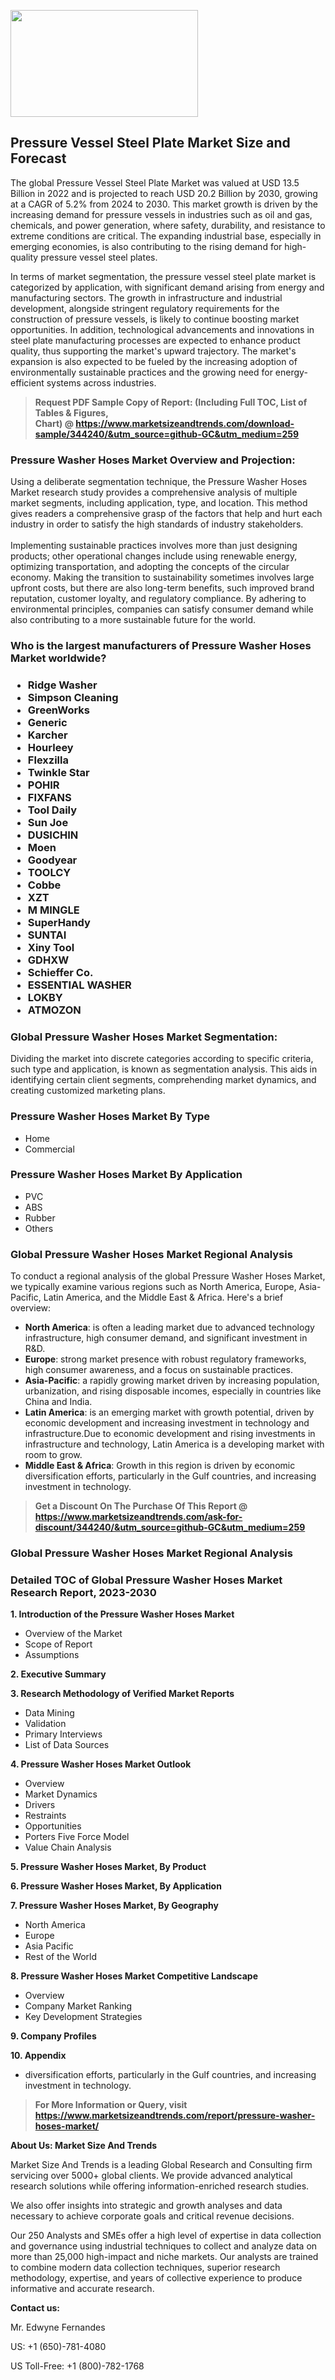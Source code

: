 <p><img class="alignnone size-medium wp-image-20088" src="https://ffe5etoiles.com/wp-content/uploads/2024/12/MST1-300x171.png" alt="" width="300" height="171" /></p><h2>Pressure Vessel Steel Plate Market Size and Forecast</h2><p>The global Pressure Vessel Steel Plate Market was valued at USD 13.5 Billion in 2022 and is projected to reach USD 20.2 Billion by 2030, growing at a CAGR of 5.2% from 2024 to 2030. This market growth is driven by the increasing demand for pressure vessels in industries such as oil and gas, chemicals, and power generation, where safety, durability, and resistance to extreme conditions are critical. The expanding industrial base, especially in emerging economies, is also contributing to the rising demand for high-quality pressure vessel steel plates.</p><p>In terms of market segmentation, the pressure vessel steel plate market is categorized by application, with significant demand arising from energy and manufacturing sectors. The growth in infrastructure and industrial development, alongside stringent regulatory requirements for the construction of pressure vessels, is likely to continue boosting market opportunities. In addition, technological advancements and innovations in steel plate manufacturing processes are expected to enhance product quality, thus supporting the market's upward trajectory. The market's expansion is also expected to be fueled by the increasing adoption of environmentally sustainable practices and the growing need for energy-efficient systems across industries.</p></p><blockquote id="" class=""><strong>Request PDF Sample Copy of Report: (Including Full TOC, List of Tables &amp; Figures, Chart)&nbsp;@&nbsp;<strong><a href="https://www.marketsizeandtrends.com/download-sample/344240/&utm_source=github-GC&utm_medium=259" target="_blank">https://www.marketsizeandtrends.com/download-sample/344240/&utm_source=github-GC&utm_medium=259</a></strong></strong></blockquote><h3 id="" class="">Pressure Washer Hoses Market&nbsp;Overview and Projection:</h3><p id="" class="">Using a deliberate segmentation technique, the Pressure Washer Hoses Market research study provides a comprehensive analysis of multiple market segments, including application, type, and location. This method gives readers a comprehensive grasp of the factors that help and hurt each industry in order to satisfy the high standards of industry stakeholders. <br /> <br />Implementing sustainable practices involves more than just designing products; other operational changes include using renewable energy, optimizing transportation, and adopting the concepts of the circular economy. Making the transition to sustainability sometimes involves large upfront costs, but there are also long-term benefits, such improved brand reputation, customer loyalty, and regulatory compliance. By adhering to environmental principles, companies can satisfy consumer demand while also contributing to a more sustainable future for the world.</p><h3 id="" class="">Who is the largest manufacturers of&nbsp;Pressure Washer Hoses Market worldwide?</h3><h3 class=""><p><ul><li>Ridge Washer </li><li> Simpson Cleaning </li><li> GreenWorks </li><li> Generic </li><li> Karcher </li><li> Hourleey </li><li> Flexzilla </li><li> Twinkle Star </li><li> POHIR </li><li> FIXFANS </li><li> Tool Daily </li><li> Sun Joe </li><li> DUSICHIN </li><li> Moen </li><li> Goodyear </li><li> TOOLCY </li><li> Cobbe </li><li> XZT </li><li> M MINGLE </li><li> SuperHandy </li><li> SUNTAI </li><li> Xiny Tool </li><li> GDHXW </li><li> Schieffer Co. </li><li> ESSENTIAL WASHER </li><li> LOKBY </li><li> ATMOZON</li></ul></p></h3><h3 id="" class="">Global&nbsp;Pressure Washer Hoses Market Segmentation:</h3><p id="" class="">Dividing the market into discrete categories according to specific criteria, such type and application, is known as segmentation analysis. This aids in identifying certain client segments, comprehending market dynamics, and creating customized marketing plans.</p><h3 id="" class="">Pressure Washer Hoses Market&nbsp;By Type</h3><p><p><ul><li>Home</li><li> Commercial</p></li></ul></p></p><h3 id="" class="">Pressure Washer Hoses Market&nbsp;By Application</h3><p class=""><p><ul><li>PVC</li><li> ABS</li><li> Rubber</li><li> Others</li></ul></p></p><h3 id="" class="">Global Pressure Washer Hoses Market Regional Analysis</h3><p id="" class="">To conduct a regional analysis of the global Pressure Washer Hoses Market, we typically examine various regions such as North America, Europe, Asia-Pacific, Latin America, and the Middle East &amp; Africa. Here's a brief overview:</p><ul><li><strong>North America</strong>: is often a leading market due to advanced technology infrastructure, high consumer demand, and significant investment in R&amp;D.</li><li><strong>Europe</strong>: strong market presence with robust regulatory frameworks, high consumer awareness, and a focus on sustainable practices.</li><li><strong>Asia-Pacific</strong>: a rapidly growing market driven by increasing population, urbanization, and rising disposable incomes, especially in countries like China and India.</li><li><strong>Latin America</strong>: is an emerging market with growth potential, driven by economic development and increasing investment in technology and infrastructure.Due to economic development and rising investments in infrastructure and technology, Latin America is a developing market with room to grow.</li><li><strong>Middle East &amp; Africa</strong>: Growth in this region is driven by economic diversification efforts, particularly in the Gulf countries, and increasing investment in technology.</li></ul><blockquote id="" class=""><strong>Get a Discount On The Purchase Of This Report @ <strong><a href="https://www.marketsizeandtrends.com/ask-for-discount/344240/&utm_source=github-GC&utm_medium=259" target="_blank">https://www.marketsizeandtrends.com/ask-for-discount/344240/&utm_source=github-GC&utm_medium=259</a></strong></strong></blockquote><h3 id="" class="">Global Pressure Washer Hoses Market Regional Analysis</h3><h3 id="" class="">Detailed TOC of Global Pressure Washer Hoses Market Research Report, 2023-2030</h3><p id="" class=""><strong>1. Introduction of the Pressure Washer Hoses Market</strong></p><ul><li>Overview of the Market</li><li>Scope of Report</li><li>Assumptions</li></ul><p id="" class=""><strong>2. Executive Summary</strong></p><p id="" class=""><strong>3. Research Methodology of Verified Market Reports</strong></p><ul><li>Data Mining</li><li>Validation</li><li>Primary Interviews</li><li>List of Data Sources</li></ul><p id="" class=""><strong>4. Pressure Washer Hoses Market Outlook</strong></p><ul><li>Overview</li><li>Market Dynamics</li><li>Drivers</li><li>Restraints</li><li>Opportunities</li><li>Porters Five Force Model</li><li>Value Chain Analysis</li></ul><p id="" class=""><strong>5. Pressure Washer Hoses Market, By Product</strong></p><p id="" class=""><strong>6. Pressure Washer Hoses Market, By Application</strong></p><p id="" class=""><strong>7. Pressure Washer Hoses Market, By Geography</strong></p><ul><li>North America</li><li>Europe</li><li>Asia Pacific</li><li>Rest of the World</li></ul><p id="" class=""><strong>8. Pressure Washer Hoses Market Competitive Landscape</strong></p><ul><li>Overview</li><li>Company Market Ranking</li><li>Key Development Strategies</li></ul><p id="" class=""><strong>9. Company Profiles</strong></p><p id="" class=""><strong>10. Appendix</strong></p><ul><li>diversification efforts, particularly in the Gulf countries, and increasing investment in technology.</li></ul><blockquote id="" class=""><strong>For More Information or Query, visit <strong><strong><a href="https://www.marketsizeandtrends.com/report/pressure-washer-hoses-market/" target="_blank">https://www.marketsizeandtrends.com/report/pressure-washer-hoses-market/</a></strong></strong></strong></blockquote><p id="" class=""><strong>About Us: Market Size And Trends</strong></p><p id="" class="">Market Size And Trends is a leading Global Research and Consulting firm servicing over 5000+ global clients. We provide advanced analytical research solutions while offering information-enriched research studies.</p><p id="" class="">We also offer insights into strategic and growth analyses and data necessary to achieve corporate goals and critical revenue decisions.</p><p id="" class="">Our 250 Analysts and SMEs offer a high level of expertise in data collection and governance using industrial techniques to collect and analyze data on more than 25,000 high-impact and niche markets. Our analysts are trained to combine modern data collection techniques, superior research methodology, expertise, and years of collective experience to produce informative and accurate research.</p><p id="" class=""><strong>Contact us:</strong></p><p id="" class="">Mr. Edwyne Fernandes</p><p id="" class="">US: +1 (650)-781-4080</p><p id="" class="">US Toll-Free: +1 (800)-782-1768</p>
